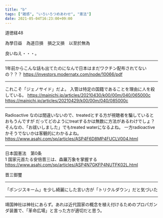 ```yaml
---
title: "b"
tags: ["雑感", "いろいろつめあわせ", "憲法"]
date: 2021-05-04T16:23:00+09:00
---
```


道徳経48

為學日益　為道日損　損之又損　以至於無為

良いねえ・・・。

***

1年前からこんな話も出てたのになんで日本はまだワクチン配布されてないの？？？
https://investors.modernatx.com/node/10066/pdf

***

これこそ「ジェノサイド」だよ。
入管は特定の国籍であることを理由に人を殺している。
https://mainichi.jp/articles/20210430/k00/00m/040/065000c
https://mainichi.jp/articles/20210429/k00/00m/040/085000c

***

Radioactive なのは間違いないので、treatedとする方が視聴者を騙しているとおもうんですが
だってどのようにtreatするかは無数に方法があるわけでしょ？
そんなの、「お祓いしました」でもtreated waterになるよね。
一方radioactiveかそうでないかは客観的にわかるよね。
https://www.asahi.com/sp/articles/ASP4F6D8MP4FUCLV004.html

***

日本国憲法　第0条  
1 国家元首たる安倍晋三は、森羅万象を掌握する  
https://www.asahi.com/sp/articles/ASP4N7GKFP4NUTFK02L.html

晋三御璽

***

「ポンジスキーム」を少し綺麗にした言い方が「トリクルダウン」だと気づいた

***

靖国神社は神社にあらず。あれは近代国家の概念を植え付けるためのプロパガンダ装置で、「革命広場」と言った方が適切だと思う。
